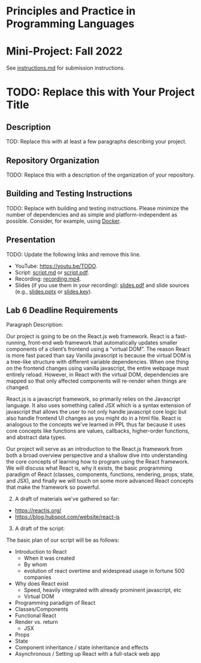 # Principles and Practice in Programming Languages
# Mini-Project: Fall 2022

See [instructions.md](instructions.md) for submission instructions.

# TODO: Replace this with Your Project Title

## Description

TOD: Replace this with at least a few paragraphs describing your project.
## Repository Organization

TODO: Replace this with a description of the organization of your repository.

## Building and Testing Instructions

TODO: Replace with building and testing instructions. Please minimize the number of dependencies and as simple and platform-independent as possible. Consider, for example, using [Docker](https://www.docker.com/).

## Presentation

TODO: Update the following links and remove this line.


- YouTube: https://youtu.be/TODO.
- Script: [script.md](script.md) or [script.pdf](script.pdf).
- Recording: [recording.mp4](recording.mp4).
- Slides (if you use them in your recording): [slides.pdf](slides.pdf) and slide sources (e.g., [slides.pptx](slides.pptx) or [slides.key](slides.key)).


## Lab 6 Deadline Requirements

Paragraph Description:

Our project is going to be on the React.js web framework. React is a fast-running, front-end web framework that automatically updates smaller components of a client’s frontend using a “virtual DOM”. The reason React is more fast paced than say Vanilla javascript is because the virtual DOM is a tree-like structure with different variable dependencies. When one thing on the frontend changes using vanilla javascript, the entire webpage must entirely reload. However, in React with the virtual DOM, dependencies are mapped so that only affected components will re-render when things are changed. 


React.js is a javascript framework, so primarily relies on the Javascript language. It also uses something called JSX which is a syntax extension of javascript that allows the user to not only handle javascript core logic but also handle frontend UI changes as you might do in a html file. React is analogous to the concepts we’ve learned in PPL thus far because it uses core concepts like functions are values, callbacks, higher-order functions, and abstract data types. 


Our project will serve as an introduction to the React.js framework from both a broad overview perspective and a shallow dive into understanding the core concepts of learning how to program using the React framework. We will discuss what React is, why it exists, the basic programming paradigm of React (classes, components, functions, rendering, props, state, and JSX), and finally we will touch on some more advanced React concepts that make the framework so powerful. 


2. A draft of materials we've gathered so far:
- https://reactjs.org/
- https://blog.hubspot.com/website/react-js


3. A draft of the script:


The basic plan of our script will be as follows:
- Introduction to React
	- When it was created
	- By whom
	- evolution of react overtime and widespread usage in fortune 500 companies
- Why does React exist
	- Speed, heavily integrated with already prominent javascript, etc
	- Virtual DOM
- Programming paradigm of React
- Classes/Components
- Functional React
- Render vs. return
	- JSX
- Props
- State
- Component inheritance / state inheritance and effects
- Asynchronous / Setting up React with a full-stack web app






